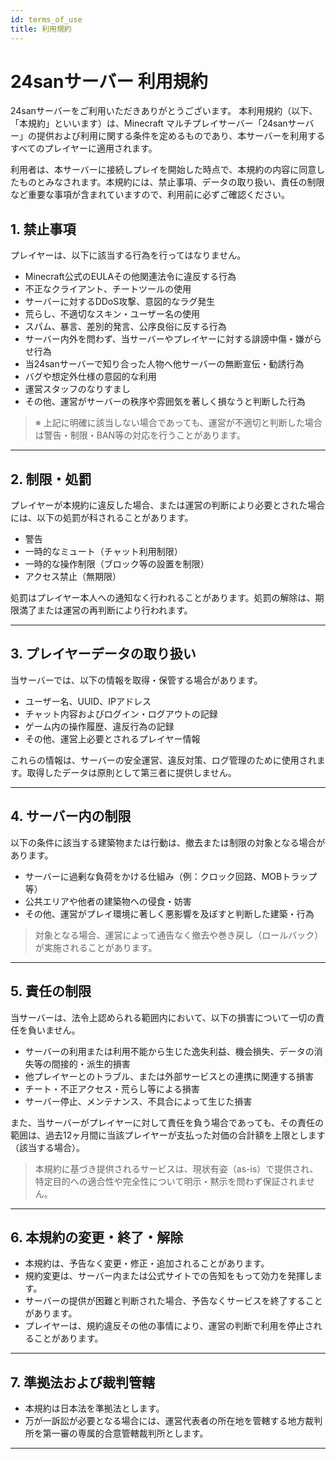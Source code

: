 ```yaml
---
id: terms_of_use
title: 利用規約
---
```

# 24sanサーバー 利用規約

24sanサーバーをご利用いただきありがとうございます。
本利用規約（以下、「本規約」といいます）は、Minecraft マルチプレイサーバー「24sanサーバー」の提供および利用に関する条件を定めるものであり、本サーバーを利用するすべてのプレイヤーに適用されます。

利用者は、本サーバーに接続しプレイを開始した時点で、本規約の内容に同意したものとみなされます。本規約には、禁止事項、データの取り扱い、責任の制限など重要な事項が含まれていますので、利用前に必ずご確認ください。

## 1. 禁止事項

プレイヤーは、以下に該当する行為を行ってはなりません。

- Minecraft公式のEULAその他関連法令に違反する行為  
- 不正なクライアント、チートツールの使用  
- サーバーに対するDDoS攻撃、意図的なラグ発生  
- 荒らし、不適切なスキン・ユーザー名の使用  
- スパム、暴言、差別的発言、公序良俗に反する行為  
- サーバー内外を問わず、当サーバーやプレイヤーに対する誹謗中傷・嫌がらせ行為  
- 当24sanサーバーで知り合った人物へ他サーバーの無断宣伝・勧誘行為  
- バグや想定外仕様の意図的な利用 
- 運営スタッフのなりすまし  
- その他、運営がサーバーの秩序や雰囲気を著しく損なうと判断した行為  

> ※ 上記に明確に該当しない場合であっても、運営が不適切と判断した場合は警告・制限・BAN等の対応を行うことがあります。

---

## 2. 制限・処罰

プレイヤーが本規約に違反した場合、または運営の判断により必要とされた場合には、以下の処罰が科されることがあります。

- 警告  
- 一時的なミュート（チャット利用制限）  
- 一時的な操作制限（ブロック等の設置を制限）  
- アクセス禁止（無期限）  

処罰はプレイヤー本人への通知なく行われることがあります。処罰の解除は、期限満了または運営の再判断により行われます。

---

## 3. プレイヤーデータの取り扱い

当サーバーでは、以下の情報を取得・保管する場合があります。

- ユーザー名、UUID、IPアドレス  
- チャット内容およびログイン・ログアウトの記録  
- ゲーム内の操作履歴、違反行為の記録  
- その他、運営上必要とされるプレイヤー情報  

これらの情報は、サーバーの安全運営、違反対策、ログ管理のために使用されます。取得したデータは原則として第三者に提供しません。

---

## 4. サーバー内の制限

以下の条件に該当する建築物または行動は、撤去または制限の対象となる場合があります。

- サーバーに過剰な負荷をかける仕組み（例：クロック回路、MOBトラップ等）  
- 公共エリアや他者の建築物への侵食・妨害  
- その他、運営がプレイ環境に著しく悪影響を及ぼすと判断した建築・行為  

> 対象となる場合、運営によって通告なく撤去や巻き戻し（ロールバック）が実施されることがあります。

---
## 5. 責任の制限

当サーバーは、法令上認められる範囲内において、以下の損害について一切の責任を負いません。

- サーバーの利用または利用不能から生じた逸失利益、機会損失、データの消失等の間接的・派生的損害  
- 他プレイヤーとのトラブル、または外部サービスとの連携に関連する損害  
- チート・不正アクセス・荒らし等による損害  
- サーバー停止、メンテナンス、不具合によって生じた損害  

また、当サーバーがプレイヤーに対して責任を負う場合であっても、その責任の範囲は、過去12ヶ月間に当該プレイヤーが支払った対価の合計額を上限とします（該当する場合）。  

> 本規約に基づき提供されるサービスは、現状有姿（as-is）で提供され、特定目的への適合性や完全性について明示・黙示を問わず保証されません。
---

## 6. 本規約の変更・終了・解除

- 本規約は、予告なく変更・修正・追加されることがあります。  
- 規約変更は、サーバー内または公式サイトでの告知をもって効力を発揮します。  
- サーバーの提供が困難と判断された場合、予告なくサービスを終了することがあります。  
- プレイヤーは、規約違反その他の事情により、運営の判断で利用を停止されることがあります。

---

## 7. 準拠法および裁判管轄

- 本規約は日本法を準拠法とします。  
- 万が一訴訟が必要となる場合には、運営代表者の所在地を管轄する地方裁判所を第一審の専属的合意管轄裁判所とします。

---
